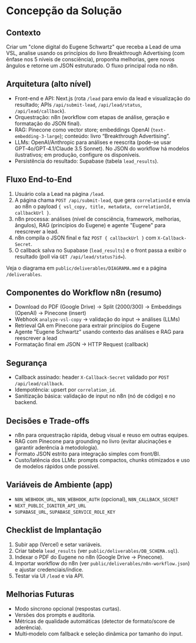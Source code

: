 # Concepção da Solução

## Contexto
Criar um "clone digital do Eugene Schwartz" que receba a Lead de uma VSL, analise usando os princípios do livro Breakthrough Advertising (com ênfase nos 5 níveis de consciência), proponha melhorias, gere novos ângulos e retorne um JSON estruturado. O fluxo principal roda no n8n.

## Arquitetura (alto nível)
- Front-end e API: Next.js (rota `/lead` para envio da lead e visualização do resultado; APIs `/api/submit-lead`, `/api/lead/status`, `/api/lead/callback`).
- Orquestração: n8n (workflow com etapas de análise, geração e formatação do JSON final).
- RAG: Pinecone como vector store; embeddings OpenAI (`text-embedding-3-large`); conteúdo: livro “Breakthrough Advertising”.
- LLMs: OpenAI/Anthropic para análises e reescrita (pode-se usar GPT‑4o/GPT‑4.1/Claude 3.5 Sonnet). No JSON do workflow há modelos ilustrativos; em produção, configure os disponíveis.
- Persistência do resultado: Supabase (tabela `lead_results`).

## Fluxo End‑to‑End
1) Usuário cola a Lead na página `/lead`.
2) A página chama `POST /api/submit-lead`, que gera `correlationId` e envia ao n8n o payload `{ vsl_copy, title, metadata, correlationId, callbackUrl }`.
3) n8n processa: análises (nível de consciência, framework, melhorias, ângulos), RAG (princípios do Eugene) e agente "Eugene" para reescrever a lead.
4) n8n compila o JSON final e faz `POST { callbackUrl }` com `X-Callback-Secret`.
5) O callback salva no Supabase (`lead_results`) e o front passa a exibir o resultado (poll via `GET /api/lead/status?id=`).

Veja o diagrama em `public/deliverables/DIAGRAMA.mmd` e a página `/deliverables`.

## Componentes do Workflow n8n (resumo)
- Download do PDF (Google Drive) → Split (2000/300) → Embeddings (OpenAI) → Pinecone (insert)
- Webhook `analyze-vsl-copy` → validação do input → análises (LLMs)
- Retrieval QA em Pinecone para extrair princípios do Eugene
- Agente "Eugene Schwartz" usando contexto das análises e RAG para reescrever a lead
- Formatação final em JSON → HTTP Request (callback)

## Segurança
- Callback assinado: header `X-Callback-Secret` validado por `POST /api/lead/callback`.
- Idempotência: upsert por `correlation_id`.
- Sanitização básica: validação de input no n8n (nó de código) e no backend.

## Decisões e Trade-offs
- n8n para orquestração rápida, debug visual e reuso em outras equipes.
- RAG com Pinecone para grounding no livro (evitar alucinações e garantir aderência à metodologia).
- Formato JSON estrito para integração simples com front/BI.
- Custo/latência dos LLMs: prompts compactos, chunks otimizados e uso de modelos rápidos onde possível.

## Variáveis de Ambiente (app)
- `N8N_WEBHOOK_URL`, `N8N_WEBHOOK_AUTH` (opcional), `N8N_CALLBACK_SECRET`
- `NEXT_PUBLIC_IGNITER_API_URL`
- `SUPABASE_URL`, `SUPABASE_SERVICE_ROLE_KEY`

## Checklist de Implantação
1) Subir app (Vercel) e setar variáveis.
2) Criar tabela `lead_results` (ver `public/deliverables/DB_SCHEMA.sql`).
3) Indexar o PDF do Eugene no n8n (Google Drive → Pinecone).
4) Importar workflow do n8n (ver `public/deliverables/n8n-workflow.json`) e ajustar credenciais/índice.
5) Testar via UI `/lead` e via API.

## Melhorias Futuras
- Modo síncrono opcional (respostas curtas).
- Versões dos prompts e auditoria.
- Métricas de qualidade automáticas (detector de formato/score de aderência).
- Multi‑modelo com fallback e seleção dinâmica por tamanho do input.
